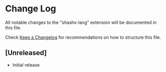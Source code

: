 # Change Log

All notable changes to the "shashx-lang" extension will be documented in this file.

Check [Keep a Changelog](http://keepachangelog.com/) for recommendations on how to structure this file.

## [Unreleased]

- Initial release